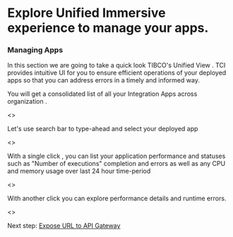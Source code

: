# Explore Unified Immersive experience to manage your apps.

### Managing Apps

In this section we are going to take a quick look TIBCO's Unified View .
TCI provides intuitive UI for you to ensure efficient operations of your deployed apps so that you can address errors in a timely and informed way.

You will get a consolidated list of all your Integration Apps across organization .

<<screeshot1>>

Let's use search bar to type-ahead and select your deployed app

<<screenshot2>>

With a single click , you can list your application performance and statuses such as "Number of executions" completion and errors as well as any CPU and memory usage over last 24 hour time-period

<<Screenshot3>>

With another click you can explore performance details  and runtime errors.

<<Screenshot4>>



Next step: [Expose URL to API Gateway](6.apigateway.md)
